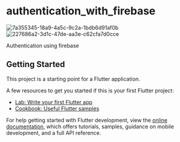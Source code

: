 # authentication_with_firebase
 ![7a355345-18a9-4a5c-9c2a-1bdb6d91af0b](https://user-images.githubusercontent.com/87460435/200129145-92f621c5-e0a8-4b48-b2fb-953573c1dc11.jpg)
![227686a2-3d1c-47de-aa3e-c62cfa7d0cce](https://user-images.githubusercontent.com/87460435/200129164-16892a53-1a8e-4fa5-8242-b7ac10af2a59.jpg)
 


Authentication using firebase

## Getting Started

This project is a starting point for a Flutter application.

A few resources to get you started if this is your first Flutter project:

- [Lab: Write your first Flutter app](https://docs.flutter.dev/get-started/codelab)
- [Cookbook: Useful Flutter samples](https://docs.flutter.dev/cookbook)

For help getting started with Flutter development, view the
[online documentation](https://docs.flutter.dev/), which offers tutorials,
samples, guidance on mobile development, and a full API reference.

